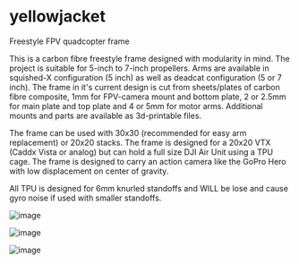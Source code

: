 # yellowjacket
Freestyle FPV quadcopter frame


This is a carbon fibre freestyle frame designed with modularity in mind.
The project is suitable for 5-inch to 7-inch propellers. Arms are available in squished-X configuration (5 inch) as well as deadcat configuration (5 or 7 inch).
The frame in it's current design is cut from sheets/plates of carbon fibre composite, 1mm for FPV-camera mount and bottom plate, 2 or 2.5mm for main plate and top plate and 4 or 5mm for motor arms. Additional mounts and parts are available as 3d-printable files.

The frame can be used with 30x30 (recommended for easy arm replacement) or 20x20 stacks. The frame is designed for a 20x20 VTX (Caddx Vista or analog) but can hold a full size DJI Air Unit using a TPU cage.
The frame is designed to carry an action camera like the GoPro Hero with low displacement on center of gravity.

All TPU is designed for 6mm knurled standoffs and WILL be lose and cause gyro noise if used with smaller standoffs.

![image](https://user-images.githubusercontent.com/99285425/153059531-b61a5082-2a75-4a8f-8b60-670032074fdb.png)

![image](https://user-images.githubusercontent.com/99285425/153073123-2b202468-e719-4324-ad80-01a37074829d.png)

![image](https://user-images.githubusercontent.com/99285425/153061304-98ce7fec-7160-49a3-8a79-177f4e8e6c22.png)
